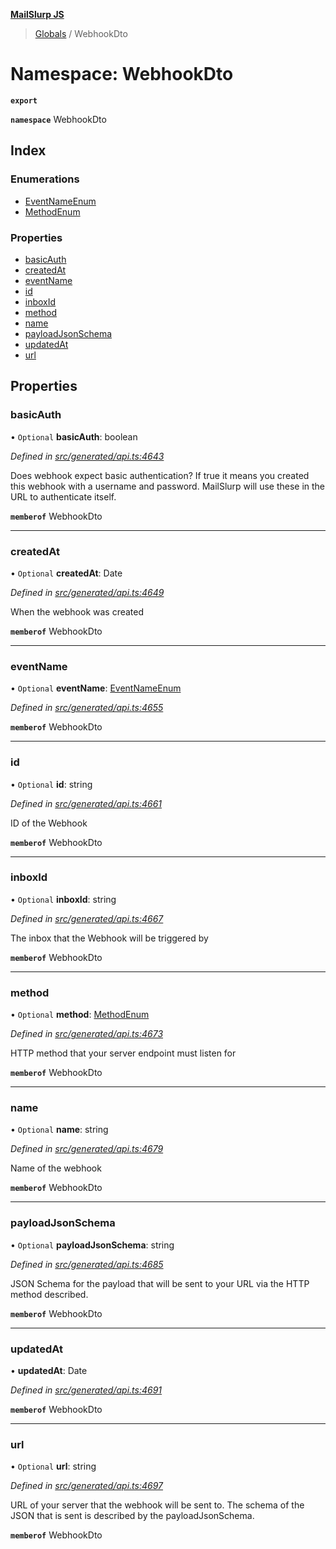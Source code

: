 **[MailSlurp JS](../README.md)**

> [Globals](../README.md) / WebhookDto

# Namespace: WebhookDto

**`export`** 

**`namespace`** WebhookDto

## Index

### Enumerations

* [EventNameEnum](../enums/webhookdto.eventnameenum.md)
* [MethodEnum](../enums/webhookdto.methodenum.md)

### Properties

* [basicAuth](webhookdto.md#basicauth)
* [createdAt](webhookdto.md#createdat)
* [eventName](webhookdto.md#eventname)
* [id](webhookdto.md#id)
* [inboxId](webhookdto.md#inboxid)
* [method](webhookdto.md#method)
* [name](webhookdto.md#name)
* [payloadJsonSchema](webhookdto.md#payloadjsonschema)
* [updatedAt](webhookdto.md#updatedat)
* [url](webhookdto.md#url)

## Properties

### basicAuth

• `Optional` **basicAuth**: boolean

*Defined in [src/generated/api.ts:4643](https://github.com/mailslurp/mailslurp-client/blob/a36d929/src/generated/api.ts#L4643)*

Does webhook expect basic authentication? If true it means you created this webhook with a username and password. MailSlurp will use these in the URL to authenticate itself.

**`memberof`** WebhookDto

___

### createdAt

• `Optional` **createdAt**: Date

*Defined in [src/generated/api.ts:4649](https://github.com/mailslurp/mailslurp-client/blob/a36d929/src/generated/api.ts#L4649)*

When the webhook was created

**`memberof`** WebhookDto

___

### eventName

• `Optional` **eventName**: [EventNameEnum](../enums/webhookdto.eventnameenum.md)

*Defined in [src/generated/api.ts:4655](https://github.com/mailslurp/mailslurp-client/blob/a36d929/src/generated/api.ts#L4655)*

**`memberof`** WebhookDto

___

### id

• `Optional` **id**: string

*Defined in [src/generated/api.ts:4661](https://github.com/mailslurp/mailslurp-client/blob/a36d929/src/generated/api.ts#L4661)*

ID of the Webhook

**`memberof`** WebhookDto

___

### inboxId

• `Optional` **inboxId**: string

*Defined in [src/generated/api.ts:4667](https://github.com/mailslurp/mailslurp-client/blob/a36d929/src/generated/api.ts#L4667)*

The inbox that the Webhook will be triggered by

**`memberof`** WebhookDto

___

### method

• `Optional` **method**: [MethodEnum](../enums/webhookdto.methodenum.md)

*Defined in [src/generated/api.ts:4673](https://github.com/mailslurp/mailslurp-client/blob/a36d929/src/generated/api.ts#L4673)*

HTTP method that your server endpoint must listen for

**`memberof`** WebhookDto

___

### name

• `Optional` **name**: string

*Defined in [src/generated/api.ts:4679](https://github.com/mailslurp/mailslurp-client/blob/a36d929/src/generated/api.ts#L4679)*

Name of the webhook

**`memberof`** WebhookDto

___

### payloadJsonSchema

• `Optional` **payloadJsonSchema**: string

*Defined in [src/generated/api.ts:4685](https://github.com/mailslurp/mailslurp-client/blob/a36d929/src/generated/api.ts#L4685)*

JSON Schema for the payload that will be sent to your URL via the HTTP method described.

**`memberof`** WebhookDto

___

### updatedAt

•  **updatedAt**: Date

*Defined in [src/generated/api.ts:4691](https://github.com/mailslurp/mailslurp-client/blob/a36d929/src/generated/api.ts#L4691)*

**`memberof`** WebhookDto

___

### url

• `Optional` **url**: string

*Defined in [src/generated/api.ts:4697](https://github.com/mailslurp/mailslurp-client/blob/a36d929/src/generated/api.ts#L4697)*

URL of your server that the webhook will be sent to. The schema of the JSON that is sent is described by the payloadJsonSchema.

**`memberof`** WebhookDto
